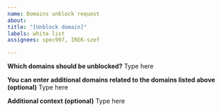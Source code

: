 ```yaml
---
name: Domains unblock request
about: 
title: "[Unblock domain]"
labels: white list
assignees: spec997, IREK-szef

---
```


**Which domains should be unblocked?**
Type here

**You can enter additional domains related to the domains listed above (optional)**
Type here

**Additional context (optional)**
Type here
